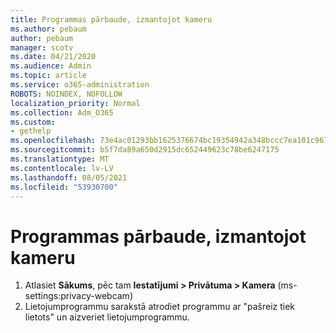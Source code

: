 ```yaml
---
title: Programmas pārbaude, izmantojot kameru
ms.author: pebaum
author: pebaum
manager: scotv
ms.date: 04/21/2020
ms.audience: Admin
ms.topic: article
ms.service: o365-administration
ROBOTS: NOINDEX, NOFOLLOW
localization_priority: Normal
ms.collection: Adm_O365
ms.custom:
- gethelp
ms.openlocfilehash: 73e4ac01293bb1625376674bc19354942a348bccc7ea101c9676cf468d0df6f1
ms.sourcegitcommit: b5f7da89a650d2915dc652449623c78be6247175
ms.translationtype: MT
ms.contentlocale: lv-LV
ms.lasthandoff: 08/05/2021
ms.locfileid: "53930700"
---
```

# <a name="check-for-app-using-camera"></a>Programmas pārbaude, izmantojot kameru

1. Atlasiet **Sākums**, pēc tam **Iestatījumi > Privātuma > Kamera** (ms-settings:privacy-webcam)
2. Lietojumprogrammu sarakstā atrodiet programmu ar "pašreiz tiek lietots" un aizveriet lietojumprogrammu.
